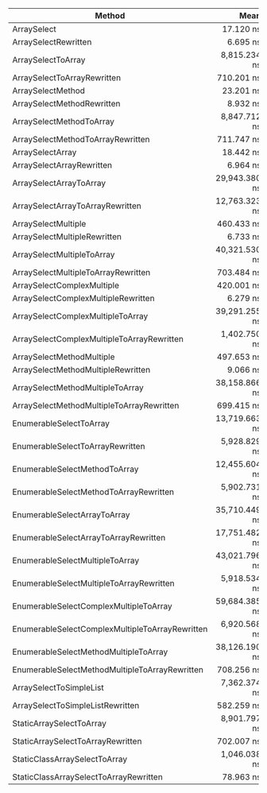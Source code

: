 ﻿|                                          Method |          Mean |          Error |         StdDev |        Median |
|------------------------------------------------ |--------------:|---------------:|---------------:|--------------:|
|                                     ArraySelect |     17.120 ns |      0.2149 ns |      0.2010 ns |     17.057 ns |
|                            ArraySelectRewritten |      6.695 ns |      0.1069 ns |      0.1000 ns |      6.688 ns |
|                              ArraySelectToArray |  8,815.234 ns |    118.4145 ns |    110.7650 ns |  8,862.946 ns |
|                     ArraySelectToArrayRewritten |    710.201 ns |     11.5635 ns |     10.8165 ns |    709.424 ns |
|                               ArraySelectMethod |     23.201 ns |      0.3996 ns |      0.3738 ns |     23.222 ns |
|                      ArraySelectMethodRewritten |      8.932 ns |      0.1811 ns |      0.1605 ns |      8.896 ns |
|                        ArraySelectMethodToArray |  8,847.712 ns |     52.8179 ns |     46.8217 ns |  8,844.841 ns |
|               ArraySelectMethodToArrayRewritten |    711.747 ns |     14.3076 ns |     13.3833 ns |    710.223 ns |
|                                ArraySelectArray |     18.442 ns |      0.1786 ns |      0.1671 ns |     18.496 ns |
|                       ArraySelectArrayRewritten |      6.964 ns |      0.1005 ns |      0.0940 ns |      6.937 ns |
|                         ArraySelectArrayToArray | 29,943.380 ns |    224.4146 ns |    209.9176 ns | 29,997.740 ns |
|                ArraySelectArrayToArrayRewritten | 12,763.323 ns |    109.1541 ns |     91.1486 ns | 12,775.567 ns |
|                             ArraySelectMultiple |    460.433 ns |      9.2002 ns |     21.3229 ns |    461.128 ns |
|                    ArraySelectMultipleRewritten |      6.733 ns |      0.1807 ns |      0.2285 ns |      6.696 ns |
|                      ArraySelectMultipleToArray | 40,321.530 ns |    835.0098 ns |  1,170.5671 ns | 39,937.170 ns |
|             ArraySelectMultipleToArrayRewritten |    703.484 ns |      9.2259 ns |      8.6299 ns |    702.946 ns |
|                      ArraySelectComplexMultiple |    420.001 ns |      4.5264 ns |      4.2340 ns |    421.628 ns |
|             ArraySelectComplexMultipleRewritten |      6.279 ns |      0.0739 ns |      0.0692 ns |      6.291 ns |
|               ArraySelectComplexMultipleToArray | 39,291.255 ns |    504.4996 ns |    471.9093 ns | 39,445.847 ns |
|      ArraySelectComplexMultipleToArrayRewritten |  1,402.750 ns |     13.6845 ns |     12.8005 ns |  1,403.863 ns |
|                       ArraySelectMethodMultiple |    497.653 ns |      4.7251 ns |      4.4198 ns |    495.376 ns |
|              ArraySelectMethodMultipleRewritten |      9.066 ns |      0.1389 ns |      0.1299 ns |      9.062 ns |
|                ArraySelectMethodMultipleToArray | 38,158.866 ns |    386.9621 ns |    343.0318 ns | 38,228.491 ns |
|       ArraySelectMethodMultipleToArrayRewritten |    699.415 ns |      6.9083 ns |      6.1240 ns |    700.556 ns |
|                         EnumerableSelectToArray | 13,719.663 ns |    148.2839 ns |    131.4498 ns | 13,738.519 ns |
|                EnumerableSelectToArrayRewritten |  5,928.829 ns |     75.2822 ns |     66.7357 ns |  5,948.785 ns |
|                   EnumerableSelectMethodToArray | 12,455.604 ns |     85.7081 ns |     71.5702 ns | 12,483.632 ns |
|          EnumerableSelectMethodToArrayRewritten |  5,902.731 ns |     63.1258 ns |     52.7129 ns |  5,928.750 ns |
|                    EnumerableSelectArrayToArray | 35,710.449 ns |    371.3700 ns |    347.3797 ns | 35,786.865 ns |
|           EnumerableSelectArrayToArrayRewritten | 17,751.482 ns |     85.0198 ns |     75.3679 ns | 17,765.666 ns |
|                 EnumerableSelectMultipleToArray | 43,021.796 ns |    534.9961 ns |    500.4356 ns | 43,146.936 ns |
|        EnumerableSelectMultipleToArrayRewritten |  5,918.534 ns |     82.6225 ns |     77.2851 ns |  5,935.986 ns |
|          EnumerableSelectComplexMultipleToArray | 59,684.385 ns | 22,718.8380 ns | 30,328.9962 ns | 43,178.946 ns |
| EnumerableSelectComplexMultipleToArrayRewritten |  6,920.568 ns |     69.5895 ns |     65.0941 ns |  6,933.302 ns |
|           EnumerableSelectMethodMultipleToArray | 38,126.190 ns |    648.1736 ns |    506.0513 ns | 38,219.012 ns |
|  EnumerableSelectMethodMultipleToArrayRewritten |    708.256 ns |      4.2203 ns |      3.9477 ns |    709.303 ns |
|                         ArraySelectToSimpleList |  7,362.374 ns |     82.4050 ns |     73.0499 ns |  7,377.127 ns |
|                ArraySelectToSimpleListRewritten |    582.259 ns |      9.3649 ns |      8.7600 ns |    578.774 ns |
|                        StaticArraySelectToArray |  8,901.797 ns |     93.4421 ns |     87.4058 ns |  8,931.834 ns |
|               StaticArraySelectToArrayRewritten |    702.007 ns |      8.0653 ns |      7.5443 ns |    699.718 ns |
|                   StaticClassArraySelectToArray |  1,046.038 ns |     14.7819 ns |     13.8270 ns |  1,041.298 ns |
|          StaticClassArraySelectToArrayRewritten |     78.963 ns |      0.7906 ns |      0.7395 ns |     79.177 ns |